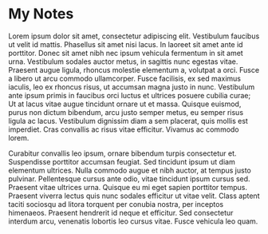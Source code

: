 # My Notes

Lorem ipsum dolor sit amet, consectetur adipiscing elit. Vestibulum faucibus ut velit id mattis. Phasellus sit amet nisi lacus. In laoreet sit amet ante id porttitor. Donec sit amet nibh nec ipsum vehicula fermentum in sit amet urna. Vestibulum sodales auctor metus, in sagittis nunc egestas vitae. Praesent augue ligula, rhoncus molestie elementum a, volutpat a orci. Fusce a libero ut arcu commodo ullamcorper. Fusce facilisis, ex sed maximus iaculis, leo ex rhoncus risus, ut accumsan magna justo in nunc. Vestibulum ante ipsum primis in faucibus orci luctus et ultrices posuere cubilia curae; Ut at lacus vitae augue tincidunt ornare ut et massa. Quisque euismod, purus non dictum bibendum, arcu justo semper metus, eu semper risus ligula ac lacus. Vestibulum dignissim diam a sem placerat, quis mollis est imperdiet. Cras convallis ac risus vitae efficitur. Vivamus ac commodo lorem.

Curabitur convallis leo ipsum, ornare bibendum turpis consectetur et. Suspendisse porttitor accumsan feugiat. Sed tincidunt ipsum ut diam elementum ultrices. Nulla commodo augue et nibh auctor, at tempus justo pulvinar. Pellentesque cursus ante odio, vitae tincidunt ipsum cursus sed. Praesent vitae ultrices urna. Quisque eu mi eget sapien porttitor tempus. Praesent viverra lectus quis nunc sodales efficitur ut vitae velit. Class aptent taciti sociosqu ad litora torquent per conubia nostra, per inceptos himenaeos. Praesent hendrerit id neque et efficitur. Sed consectetur interdum arcu, venenatis lobortis leo cursus vitae. Fusce vehicula leo quam.